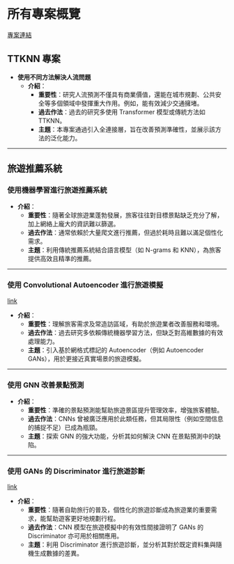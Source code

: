 
# 所有專案概覽
[專案連結](https://docs.google.com/document/d/10qUT9A4iGWlEvmLpoua8pybdL-o25wcrbADFmbyhxNM/edit?tab=t.z7lg8tyckllh)
## **TTKNN 專案**
- **使用不同方法解決人流問題**
  - **介紹**：
    - **重要性**：研究人流預測不僅具有商業價值，還能在城市規劃、公共安全等多個領域中發揮重大作用。例如，能有效減少交通擁堵。
    - **過去作法**：過去的研究多使用 Transformer 模型或傳統方法如 TTKNN。
    - **主題**：本專案通過引入全連接層，旨在改善預測準確性，並展示該方法的泛化能力。

---

## **旅遊推薦系統**

### **使用機器學習進行旅遊推薦系統**
- **介紹**：
  - **重要性**：隨著全球旅遊業蓬勃發展，旅客往往對目標景點缺乏充分了解，加上網絡上龐大的資訊難以篩選。
  - **過去作法**：通常依賴於大量爬文進行推薦，但過於耗時且難以滿足個性化需求。
  - **主題**：利用傳統推薦系統結合語言模型（如 N-grams 和 KNN），為旅客提供高效且精準的推薦。

---

### **使用 Convolutional Autoencoder 進行旅遊模擬**
[link](https://github.com/Journal-Conference-Progress-Tracker/.github/blob/main/travel_simulation.md)
- **介紹**：
  - **重要性**：理解旅客需求及常造訪區域，有助於旅遊業者改善服務和環境。
  - **過去作法**：過去研究多依賴傳統機器學習方法，但缺乏對高維數據的有效處理能力。
  - **主題**：引入基於網格式標記的 Autoencoder（例如 Autoencoder GANs），用於更接近真實場景的旅遊模擬。

---

### **使用 GNN 改善景點預測**
- **介紹**：
  - **重要性**：準確的景點預測能幫助旅遊景區提升管理效率，增強旅客體驗。
  - **過去作法**：CNNs 曾被廣泛應用於此類任務，但其局限性（例如空間信息的捕捉不足）已成為瓶頸。
  - **主題**：探索 GNN 的強大功能，分析其如何解決 CNN 在景點預測中的缺陷。

---
### **使用 GANs 的 Discriminator 進行旅遊診斷**
[link](https://github.com/Journal-Conference-Progress-Tracker/.github/blob/main/itinerary_screening.md)
- **介紹**：
  - **重要性**：隨著自助旅行的普及，個性化的旅遊診斷成為旅遊業的重要需求，能幫助遊客更好地規劃行程。
  - **過去作法**：CNN 模型在旅遊模擬中的有效性間接證明了 GANs 的 Discriminator 亦可用於相關應用。
  - **主題**：利用 Discriminator 進行旅遊診斷，並分析其對於既定資料集與隨機生成數據的差異。

